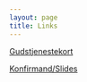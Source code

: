 ```yaml
---
layout: page
title: Links
---
```


[Gudstjenestekort](https://www.dropbox.com/s/847pbl7auxrif56/gtj-kort.pdf?dl=0)

[Konfirmand/Slides](https://www.dropbox.com/sh/ysketzs7fleamtz/AAC2GPSqhLvm0LZyPBAq3P8ca?dl=0)

